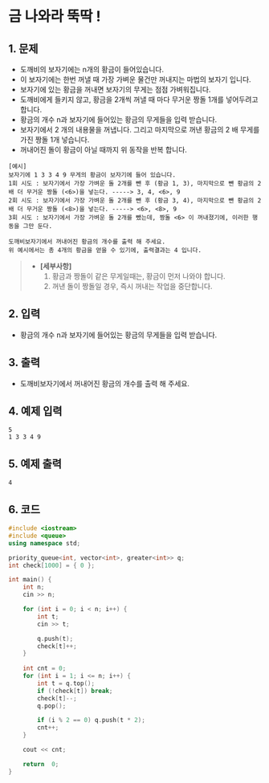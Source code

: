 # 금 나와라 뚝딱 !

## 1. 문제
- 도깨비의 보자기에는 n개의 황금이 들어있습니다.
- 이 보자기에는 한번 꺼낼 때 가장 가벼운 물건만 꺼내지는 마법의 보자기 입니다.
- 보자기에 있는 황금을 꺼내면 보자기의 무게는 점점 가벼워집니다.
- 도깨비에게 들키지 않고, 황금을 2개씩 꺼낼 때 마다 무거운 짱돌 1개를 넣어두려고 합니다.
- 황금의 개수 n과 보자기에 들어있는 황금의 무게들을 입력 받습니다.
- 보자기에서 2 개의 내용물을 꺼냅니다. 그리고 마지막으로 꺼낸 황금의 2 배 무게를 가진 짱돌 1개 넣습니다.
- 꺼내어진 돌이 황금이 아닐 때까지 위 동작을 반복 합니다.

```
[예시]
보자기에 1 3 3 4 9 무게의 황금이 보자기에 들어 있습니다.
1회 시도 : 보자기에서 가장 가벼운 돌 2개를 뺀 후 (황금 1, 3), 마지막으로 뺀 황금의 2배 더 무거운 짱돌 (<6>)을 넣는다. -----> 3, 4, <6>, 9
2회 시도 : 보자기에서 가장 가벼운 돌 2개를 뺀 후 (황금 3, 4), 마지막으로 뺀 황금의 2배 더 무거운 짱돌 (<8>)을 넣는다. -----> <6>, <8>, 9
3회 시도 : 보자기에서 가장 가벼운 돌 2개를 뺐는데, 짱돌 <6> 이 꺼내졌기에, 이러한 행동을 그만 둔다.

도깨비보자기에서 꺼내어진 황금의 개수를 출력 해 주세요.
위 예시에서는 총 4개의 황금을 얻을 수 있기에, 출력결과는 4 입니다.
```

> - **[세부사항]**
>   1. 황금과 짱돌이 같은 무게일때는, 황금이 먼저 나와야 합니다.
>   2. 꺼낸 돌이 짱돌일 경우, 즉시 꺼내는 작업을 중단합니다.

## 2. 입력
- 황금의 개수 n과 보자기에 들어있는 황금의 무게들을 입력 받습니다.

## 3. 출력
- 도깨비보자기에서 꺼내어진 황금의 개수를 출력 해 주세요.

## 4. 예제 입력
```
5
1 3 3 4 9
```

## 5. 예제 출력
```
4
```

## 6. 코드

```c++
#include <iostream>
#include <queue>
using namespace std;

priority_queue<int, vector<int>, greater<int>> q;
int check[1000] = { 0 };

int main() {
	int n;
	cin >> n;

	for (int i = 0; i < n; i++) {
		int t;
		cin >> t;

		q.push(t);
		check[t]++;
	}
	
	int cnt = 0;
	for (int i = 1; i <= n; i++) {
		int t = q.top();
		if (!check[t]) break;
		check[t]--;
		q.pop();

		if (i % 2 == 0) q.push(t * 2);
		cnt++;
	}

	cout << cnt;

	return  0;
}
```
